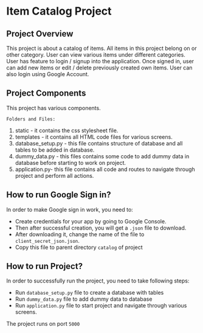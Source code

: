 ﻿# Item Catalog Project

## Project Overview
This project is about a catalog of items. All items in this project belong on or other category. User can view various items under different categories. User has feature to login / signup into the application. Once signed in, user can add new items or edit / delete previously created own items. User can also login using Google Account.

## Project Components

This project has various components.
	
	Folders and Files:
 1. static - it contains the css stylesheet file.
 2. templates - it contains all HTML code files for various screens.
 3. database_setup.py - this file contains structure of database and all tables to be added in database.
 4. dummy_data.py - this files contains some code to add dummy data in database before starting to work on project.
 5. application.py- this file contains all code and routes to navigate through project and perform all actions.

## How to run Google Sign in?
In order to make Google sign in work, you need to:

 - Create credentials for your app by going to Google Console.
 - Then after successful creation, you will get a `.json` file to download. 
 - After downloading it, change the name of the file to `client_secret_json.json`. 
 - Copy this file to parent directory `catalog` of project


## How to run Project?
In order to successfully run the project, you need to take following steps:

 - Run `database_setup.py` file to create a database with tables
 - Run `dummy_data.py` file to add dummy data to database
 - Run `application.py` file to start project and navigate through various screens.

The project runs on port `5000`

